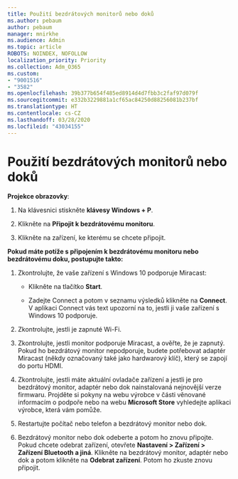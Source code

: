 ```yaml
---
title: Použití bezdrátových monitorů nebo doků
ms.author: pebaum
author: pebaum
manager: mnirkhe
ms.audience: Admin
ms.topic: article
ROBOTS: NOINDEX, NOFOLLOW
localization_priority: Priority
ms.collection: Adm_O365
ms.custom:
- "9001516"
- "3582"
ms.openlocfilehash: 39b377b654f485ed8914d4d7fbb3c2faf97d079f
ms.sourcegitcommit: e332b3229881a1cf65ac84250d88256081b237bf
ms.translationtype: HT
ms.contentlocale: cs-CZ
ms.lasthandoff: 03/28/2020
ms.locfileid: "43034155"
---
```

# <a name="use-wireless-displays-or-docks"></a>Použití bezdrátových monitorů nebo doků

**Projekce obrazovky**:

1. Na klávesnici stiskněte **klávesy Windows + P**.

2. Klikněte na **Připojit k bezdrátovému monitoru**.

3. Klikněte na zařízení, ke kterému se chcete připojit.

**Pokud máte potíže s připojením k bezdrátovému monitoru nebo bezdrátovému doku, postupujte takto:**

1. Zkontrolujte, že vaše zařízení s Windows 10 podporuje Miracast: 

    - Klikněte na tlačítko **Start**.
    
    - Zadejte Connect a potom v seznamu výsledků klikněte na **Connect**. V aplikaci Connect vás text upozorní na to, jestli ji vaše zařízení s Windows 10 podporuje. 

2. Zkontrolujte, jestli je zapnuté Wi-Fi. 

3. Zkontrolujte, jestli monitor podporuje Miracast, a ověřte, že je zapnutý. Pokud ho bezdrátový monitor nepodporuje, budete potřebovat adaptér Miracast (někdy označovaný také jako hardwarový klíč), který se zapojí do portu HDMI.

4. Zkontrolujte, jestli máte aktuální ovladače zařízení a jestli je pro bezdrátový monitor, adaptér nebo dok nainstalovaná nejnovější verze firmwaru. Projděte si pokyny na webu výrobce v části věnované informacím o podpoře nebo na webu **Microsoft Store** vyhledejte aplikaci výrobce, která vám pomůže.

5. Restartujte počítač nebo telefon a bezdrátový monitor nebo dok.

6. Bezdrátový monitor nebo dok odeberte a potom ho znovu připojte. Pokud chcete odebrat zařízení, otevřete **Nastavení > Zařízení > Zařízení Bluetooth a jiná**. Klikněte na bezdrátový monitor, adaptér nebo dok a potom klikněte na **Odebrat zařízení**. Potom ho zkuste znovu připojit.
